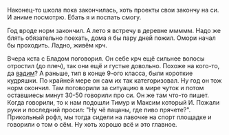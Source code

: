 Наконец-то школа пока закончилась, хоть проекты свои закончу на си. И аниме посмотрю. Ебать я и поспать смогу.

Год вроде норм закончил. А лето я встречу в деревне ммммм. Надо же блять обязательно поехать, дома я бы пару дней пожил. Омори начал бы проходить. Ладно, живём крч.

Вчера кста с Бладом поговорил. Он себе крч ещё сильнее волосы отростил (до плеч), так они ещё и густые довольно. Похоже на кого-то, да [вадим](https://vanbog335.github.io/blog/2024/10/21/html)? А раньше, тип в конце 9-ого класса, были короткие кудряшки. По крайней мере он сам их так категоризовал. Ну год он тож норм окончил. Там поговорили за ситуацию в мире чуток и потом оставшиесы минут 30-50 говорили про си. Он же там что-то пишет. Когда говорили, то к нам подошли Тимур и Максим который И. Пожали руки и последний просил: "Ну чё пацаны, где пиво прячете?". Прикольный рофл, мы тогда сидели на лавочке на спорт площадке и говорили о том о сём. Ну хоть хорошо всё и это главное.
